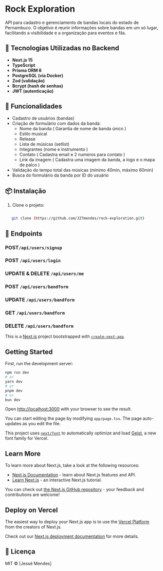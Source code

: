 # Rock Exploration

API para cadastro e gerenciamento de bandas locais do estado de Pernambuco. O objetivo é reunir informações sobre bandas em um só lugar, facilitando a visibilidade e a organização para eventos e fãs.

## 🚀 Tecnologias Utilizadas no Backend

- **Next.js 15**
- **TypeScript**
- **Prisma ORM 6**
- **PostgreSQL (via Docker)**
- **Zod (validação)**
- **Bcrypt (hash de senhas)**
- **JWT (autenticação)**

## 📄 Funcionalidades

- Cadastro de usuários (bandas)
- Criação de formulário com dados da banda:
  - Nome da banda ( Garantia de nome de banda único )
  - Estilo musical
  - Release
  - Lista de músicas (setlist)
  - Integrantes (nome e instrumento )
  - Contato ( Cadastra email e 2 numeros para contato )
  - Link da imagem ( Cadastra uma imagem da banda, a logo e o mapa de palco )
- Validação do tempo total das músicas (mínimo 40min, máximo 60min)
- Busca do formulário da banda por ID do usuário

## 📦 Instalação

1. Clone o projeto:

```bash

   git clone (https://github.com/J27mendes/rock-exploration.git)
```

## 📌 Endpoints

### POST`/api/users/signup`

### POST `/api/users/login`

### UPDATE & DELETE `/api/users/me`

### POST `/api/users/bandform`

### UPDATE `/api/users/bandform`

### GET `/api/users/bandform`

### DELETE `/api/users/bandform`

This is a [Next.js](https://nextjs.org) project bootstrapped with [`create-next-app`](https://nextjs.org/docs/app/api-reference/cli/create-next-app).

## Getting Started

First, run the development server:

```bash
npm run dev
# or
yarn dev
# or
pnpm dev
# or
bun dev
```

Open [http://localhost:3000](http://localhost:3000) with your browser to see the result.

You can start editing the page by modifying `app/page.tsx`. The page auto-updates as you edit the file.

This project uses [`next/font`](https://nextjs.org/docs/app/building-your-application/optimizing/fonts) to automatically optimize and load [Geist](https://vercel.com/font), a new font family for Vercel.

## Learn More

To learn more about Next.js, take a look at the following resources:

- [Next.js Documentation](https://nextjs.org/docs) - learn about Next.js features and API.
- [Learn Next.js](https://nextjs.org/learn) - an interactive Next.js tutorial.

You can check out [the Next.js GitHub repository](https://github.com/vercel/next.js) - your feedback and contributions are welcome!

## Deploy on Vercel

The easiest way to deploy your Next.js app is to use the [Vercel Platform](https://vercel.com/new?utm_medium=default-template&filter=next.js&utm_source=create-next-app&utm_campaign=create-next-app-readme) from the creators of Next.js.

Check out our [Next.js deployment documentation](https://nextjs.org/docs/app/building-your-application/deploying) for more details.

## 📄 Licença

MIT © [Jessé Mendes]
